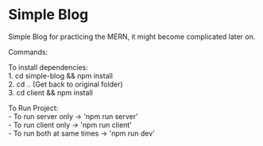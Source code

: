 # Simple Blog
Simple Blog for practicing the MERN, it might become complicated later on.

Commands:

  To install dependencies: <br />
    1. cd simple-blog && npm install <br />
    2. cd .. (Get back to original folder)<br />
    3. cd client && npm install <br />

 
  To Run Project:<br />
    - To run server only -> 'npm run server'<br />
    - To run client only -> 'npm run client'<br />
    - To run both at same times -> 'npm run dev'
